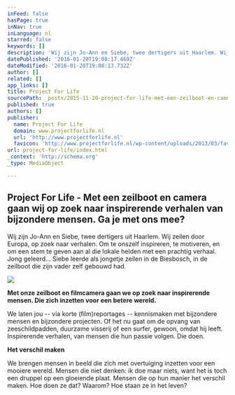 ```yaml
---
inFeed: false
hasPage: true
inNav: true
inLanguage: nl
starred: false
keywords: []
description: 'Wij zijn Jo-Ann en Siebe, twee dertigers uit Haarlem. Wij zeilen door Europa, op zoek naar verhalen. Om te onszelf inspireren, te motiveren, en om een stem te geven aan al die lokale helden met een prachtig verhaal. Jong geleerd... Siebe leerde als jongetje zeilen in de Biesbosch, in de zeilboot die zijn vader zelf gebouwd had.'
datePublished: '2016-01-20T19:08:17.469Z'
dateModified: '2016-01-20T19:08:13.732Z'
author: []
related: []
app_links: []
title: Project For Life
sourcePath: _posts/2015-11-20-project-for-life-met-een-zeilboot-en-camera-gaan-wij-op-zo.md
published: true
authors: []
publisher:
  name: Project For Life
  domain: www.projectforlife.nl
  url: 'http://www.projectforlife.nl'
  favicon: 'http://www.projectforlife.nl/wp-content/uploads/2013/03/favicon.png'
url: project-for-life/index.html
_context: 'http://schema.org'
_type: MediaObject

---
```

<article style=""><h1>Project For Life - Met een zeilboot en camera gaan wij op zoek naar inspirerende verhalen van bijzondere mensen. Ga je met ons mee?</h1><p>Wij zijn Jo-Ann en Siebe, twee dertigers uit Haarlem. Wij zeilen door Europa, op zoek naar verhalen. Om te onszelf inspireren, te motiveren, en om een stem te geven aan al die lokale helden met een prachtig verhaal. Jong geleerd... Siebe leerde als jongetje zeilen in de Biesbosch, in de zeilboot die zijn vader zelf gebouwd had.</p><img src="http://www.projectforlife.nl/wp-content/uploads/2013/03/logo-project-for-life.png" /></article>

**Met onze zeilboot en filmcamera gaan we op zoek naar inspirerende mensen. Die zich inzetten voor een betere wereld.**

We laten jou -- via korte (film)reportages -- kennismaken met bijzondere mensen en bijzondere projecten. Of het nu gaat om de opvang van zeeschildpadden, duurzame visserij of een surfer, gewoon, omdat hij leeft. Inspirerende verhalen, van mensen die hun passie volgen. Die doen.

**Het verschil maken**

We brengen mensen in beeld die zich met overtuiging inzetten voor een mooiere wereld. Mensen die niet denken: ik doe maar niets, want het is toch een druppel op een gloeiende plaat. Mensen die op hun manier het verschil maken. Hoe doen ze dat? Waarom? Hoe staan ze in het leven?
